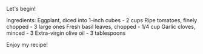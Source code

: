 Let's begin!

Ingredients:
Eggplant, diced into 1-inch cubes - 2 cups
Ripe tomatoes, finely chopped - 3 large ones
Fresh basil leaves, chopped - 1/4 cup
Garlic cloves, minced - 3
Extra-virgin olive oil - 3 tablespoons

Enjoy my recipe!
